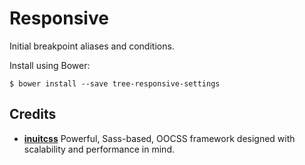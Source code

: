 # Responsive

Initial breakpoint aliases and conditions.

Install using Bower:

    $ bower install --save tree-responsive-settings

## Credits

* **[inuitcss](https://github.com/inuitcss)** Powerful, Sass-based, OOCSS
framework designed with scalability and performance in mind.
